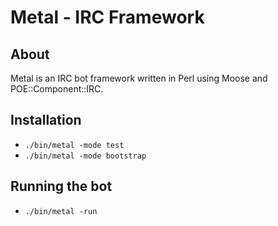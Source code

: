 # Metal - IRC Framework

## About

Metal is an IRC bot framework written in Perl using Moose and
POE::Component::IRC.

## Installation

* `./bin/metal -mode test`
* `./bin/metal -mode bootstrap`

## Running the bot

* `./bin/metal -run`

